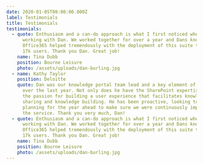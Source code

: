 ```yaml
---
date: 2020-01-05T00:00:00.000Z
label: Testimonials
title: Testimonials
testimonials:
  - quote: Enthusiasm and a can-do approach is what I first noticed when I started
      working with Dan. We worked together for over a year and Dans knowledge of
      Office365 helped tremendously with the deployment of this suite to some
      17k users. Thank you Dan. Great job!
    name: Tina Dubb
    position: Bourne Leisure
    photo: /assets/uploads/dan-burling.jpg
  - name: Kathy Taylor
    position: Deloitte
    quote: Dan was our knowledge portal team lead and a key element of our success
      over the last year. Not only does he have the SharePoint expertise, he has
      the passion for building a user experience that facilitates knowledge
      sharing and knowledge building. He has been proactive, looking to and
      planning for the year ahead to make sure we were continuously improving
      the service. Thank you very much, Dan!
  - quote: Enthusiasm and a can-do approach is what I first noticed when I started
      working with Dan. We worked together for over a year and Dans knowledge of
      Office365 helped tremendously with the deployment of this suite to some
      17k users. Thank you Dan. Great job!
    name: Tina Dubb
    position: Bourne Leisure
    photo: /assets/uploads/dan-burling.jpg
---
```

